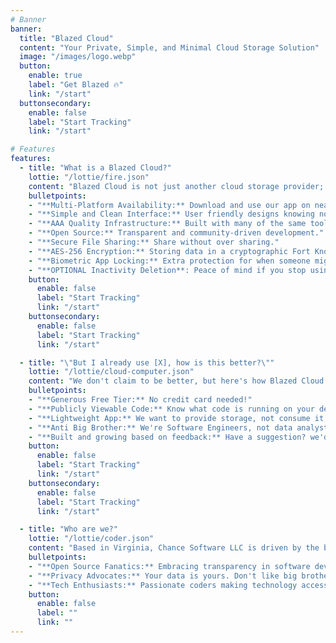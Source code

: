 ```yaml
---
# Banner
banner:
  title: "Blazed Cloud"
  content: "Your Private, Simple, and Minimal Cloud Storage Solution"
  image: "/images/logo.webp"
  button:
    enable: true
    label: "Get Blazed 🔥"
    link: "/start"
  buttonsecondary:
    enable: false
    label: "Start Tracking"
    link: "/start"

# Features
features:
  - title: "What is a Blazed Cloud?"
    lottie: "/lottie/fire.json"
    content: "Blazed Cloud is not just another cloud storage provider; it's a blazing experience for all your file storage needs"
    bulletpoints:
    - "**Multi-Platform Availability:** Download and use our app on nearly any device, or even use our web portal from anywhere!"
    - "**Simple and Clean Interface:** User friendly designs knowing not everyone is a tech wiz"
    - "**AAA Quality Infrastructure:** Built with many of the same tools used by FAANG."
    - "**Open Source:** Transparent and community-driven development."
    - "**Secure File Sharing:** Share without over sharing."
    - "**AES-256 Encryption:** Storing data in a cryptographic Fort Knox"
    - "**Biometric App Locking:** Extra protection for when someone might be snooping on your phone."
    - "**OPTIONAL Inactivity Deletion**: Peace of mind if you stop using our service, your files won't just be sitting there"
    button:
      enable: false
      label: "Start Tracking"
      link: "/start"
    buttonsecondary:
      enable: false
      label: "Start Tracking"
      link: "/start"

  - title: "\"But I already use [X], how is this better?\""
    lottie: "/lottie/cloud-computer.json"
    content: "We don't claim to be better, but here's how Blazed Cloud stands out from the crowd:"
    bulletpoints:
    - "**Generous Free Tier:** No credit card needed!"
    - "**Publicly Viewable Code:** Know what code is running on your device."
    - "**Lightweight App:** We want to provide storage, not consume it."
    - "**Anti Big Brother:** We're Software Engineers, not data analysts."
    - "**Built and growing based on feedback:** Have a suggestion? we'd love to hear it through email or GitHub!"
    button:
      enable: false
      label: "Start Tracking"
      link: "/start"
    buttonsecondary:
      enable: false
      label: "Start Tracking"
      link: "/start"

  - title: "Who are we?"
    lottie: "/lottie/coder.json"
    content: "Based in Virginia, Chance Software LLC is driven by the belief that software should be open and stupid simple. We are:"
    bulletpoints:
    - "**Open Source Fanatics:** Embracing transparency in software development. With 7+ Years of experience coding for the OSS community"
    - "**Privacy Advocates:** Your data is yours. Don't like big brother? Neither do we."
    - "**Tech Enthusiasts:** Passionate coders making technology accessible."
    button:
      enable: false
      label: ""
      link: ""
---
```

